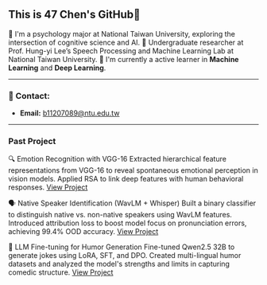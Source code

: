 ## This is 47 Chen's GitHub👋

🧠 I'm a psychology major at National Taiwan University, exploring the intersection of cognitive science and AI.
🧪 Undergraduate researcher at Prof. Hung-yi Lee’s Speech Processing and Machine Learning Lab at National Taiwan University.
📖 I'm currently a active learner in **Machine Learning** and **Deep Learning**.  

---

### 📧 Contact:
- **Email:** b11207089@ntu.edu.tw
---

### Past Project
🔍 Emotion Recognition with VGG-16
Extracted hierarchical feature representations from VGG-16 to reveal spontaneous emotional perception in vision models. Applied RSA to link deep features with human behavioral responses.
[View Project](https://github.com/47zzz/EmoDNNProject)

🗣️ Native Speaker Identification (WavLM + Whisper)
Built a binary classifier to distinguish native vs. non-native speakers using WavLM features. Introduced attribution loss to boost model focus on pronunciation errors, achieving 99.4% OOD accuracy.
[View Project](https://github.com/47zzz/Native-speaker-identification)

🤖 LLM Fine-tuning for Humor Generation
Fine-tuned Qwen2.5 32B to generate jokes using LoRA, SFT, and DPO. Created multi-lingual humor datasets and analyzed the model's strengths and limits in capturing comedic structure.
[View Project](https://github.com/47zzz/Comedy-Bit-Generation)

<!--
**47zzz/47zzz** is a ✨ _special_ ✨ repository because its `README.md` (this file) appears on your GitHub profile.

Here are some ideas to get you started:

- 🔭 I’m currently working on ...
- 🌱 I’m currently learning ...
- 👯 I’m looking to collaborate on ...
- 🤔 I’m looking for help with ...
- 💬 Ask me about ...
- 📫 How to reach me: ...
- 😄 Pronouns: ...
- ⚡ Fun fact: ...
-->
